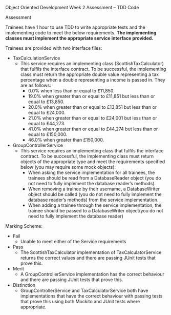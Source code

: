 Object Oriented Development
Week 2 Assessment – TDD Code

Assessment

Trainees have 1 hour to use TDD to write appropriate tests and the implementing code to meet the below requirements. **The implementing classes must implement the appropriate service interface provided.**

Trainees are provided with two interface files: 

* TaxCalculationService
    * This service requires an implementing class (ScottishTaxCalculator) that fulfils the interface contract. To be successful, the implementing class must return the appropriate double value representing a tax percentage when a double representing a income is passed in. They are as follows:
        * 0.0% when less than or equal to £11,850.
        * 19.0% when greater than or equal to £11,851 but less than or equal to £13,850.
        * 20.0% when greater than or equal to £13,851 but less than or equal to £24,000.
        * 21.0% when greater than or equal to £24,001 but less than or equal to £44,273.
        * 41.0% when greater than or equal to £44,274 but less than or equal to £150,000.
        * 46.0% when greater than £150,000.
* GroupControllerService
    * This service requires an implementing class that fulfils the interface contract. To be successful, the implementing class must return objects of the appropriate type and meet the requirements specified below (you may require some mock objects):
        * When asking the service implementation for all trainees, the trainees should be read from a DatabaseReader object (you do not need to fully implement the database reader’s methods).
        * When removing a trainee by their username, a DatabaseWriter object should be called (you do not need to fully implement the database reader’s methods) from the service implementation.
        * When adding a trainee through the service implementation, the trainee should be passed to a DatabaseWriter object(you do not need to fully implement the database reader)

Marking Scheme:
* Fail
    * Unable to meet either of the Service requirements
* Pass
    * The ScottishTaxCalculator implementation of TaxCalculatorService returns the correct values and there are passing JUnit tests that prove this.
* Merit
    * A GroupControllerService implementation has the correct behaviour and there are passing JUnit tests that prove this.
* Distinction
    * GroupControllerService and TaxCalculatorService both have implementations that have the correct behaviour with passing tests that prove this using both Mockito and JUnit tests where appropriate. 

   

